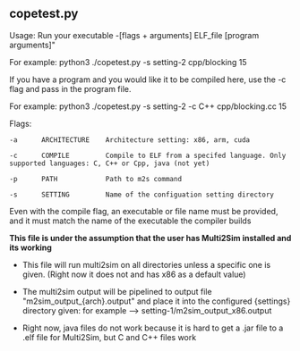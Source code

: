 ## copetest.py 

Usage: Run your executable -[flags + arguments] ELF_file [program arguments]"

For example: python3 ./copetest.py -s setting-2 cpp/blocking 15

If you have a program and you would like it to be compiled here, use the -c flag and pass in the program file.

For example: python3 ./copetest.py -s setting-2 -c C++ cpp/blocking.cc 15

Flags:

    -a      ARCHITECTURE    Architecture setting: x86, arm, cuda

    -c      COMPILE         Compile to ELF from a specifed language. Only supported languages: C, C++ or Cpp, java (not yet)

    -p      PATH            Path to m2s command

    -s      SETTING         Name of the configuation setting directory
    
Even with the compile flag, an executable or file name must be provided, and it must match the name of the executable the compiler builds

**This file is under the assumption that the user has Multi2Sim installed and its working**

- This file will run multi2sim on all directories unless a specific one is given. (Right now it does not and has x86 as a default value)

- The multi2sim output will be pipelined to output file "m2sim_output_{arch}.output" and place it into the configured {settings} directory given: for example --> setting-1/m2sim_output_x86.output

- Right now, java files do not work because it is hard to get a .jar file to a .elf file for Multi2Sim, but C and C++ files work


